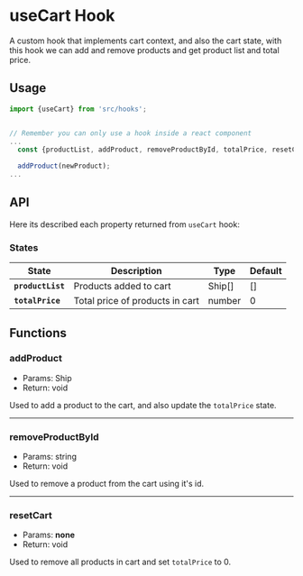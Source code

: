# useCart Hook

A custom hook that implements cart context, and also the cart state, with this hook we can 
add and remove products and get product list and total price.

## Usage

```js
import {useCart} from 'src/hooks';


// Remember you can only use a hook inside a react component
...
  const {productList, addProduct, removeProductById, totalPrice, resetCart} = useCart();

  addProduct(newProduct);
...
```

## API

Here its described each property returned from `useCart` hook:


### States

| State             | Description                     | Type   | Default |
| ----------------- | ------------------------------- | ------ | ------- |
| **`productList`** | Products added to cart          | Ship[] | []      |
| **`totalPrice`**  | Total price of products in cart | number | 0       |

## Functions

### addProduct

* Params: Ship
* Return: void

Used to add a product to the cart, and also update the `totalPrice` state.

---

### removeProductById

* Params: string
* Return: void

Used to remove a product from the cart using it's id.

---

### resetCart

* Params: __none__
* Return: void

Used to remove all products in cart and set `totalPrice` to 0.